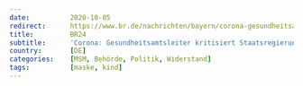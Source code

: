 ```yaml
---
date:          2020-10-05
redirect:      https://www.br.de/nachrichten/bayern/corona-gesundheitsamtsleiter-kritisiert-staatsregierung,SCRLYkJ
title:         BR24
subtitle:      'Corona: Gesundheitsamtsleiter kritisiert Staatsregierung'
country:       [DE]
categories:    [MSM, Behörde, Politik, Widerstand]
tags:          [maske, kind]
---
```

